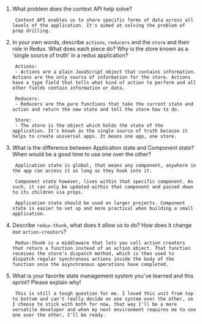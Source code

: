 1. What problem does the context API help solve?

        Context API enables us to share specific forms of data across all levels of the application. It's aimed at solving the problem of prop drilling.

1. In your own words, describe `actions`, `reducers` and the `store` and their role in Redux. What does each piece do? Why is the store known as a 'single source of truth' in a redux application?

        Actions:
        - Actions are a plain JavaScript object that contains information. Actions are the only source of information for the store. Actions have a type field that tells what kind of action to perform and all other fields contain information or data.

        Reducers:
        - Reducers are the pure functions that take the current state and action and return the new state and tell the store how to do.

        Store:
        - The store is the object which holds the state of the application. It's known as the single source of truth because it helps to create universal apps. It means one app, one store.

1. What is the difference between Application state and Component state? When would be a good time to use one over the other?

        Application state is global, that means any component, anywhere in the app can access it as long as they hook into it.

        Component state however, lives within that specific component. As such, it can only be updated within that component and passed down to its children via props.

        Application state should be used on larger projects. Component state is easier to set up and more practical when building a small application.  

1. Describe `redux-thunk`, what does it allow us to do? How does it change our `action-creators`?

        Redux-thunk is a middleware that lets you call action creators that return a function instead of an action object. That function receives the store's dispatch method, which is then used to dispatch regular synchronous actions inside the body of the function once the asynchronous operations have completed.


1. What is your favorite state management system you've learned and this sprint? Please explain why!

        This is still a tough question for me. I loved this unit from top to bottom and can't really decide on one system over the other, so I choose to stick with both for now, that way I'll be a more versatile developer and when my next environment requires me to use one over the other, I'll be ready.
